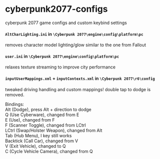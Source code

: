 # cyberpunk2077-configs
cyberpunk 2077 game configs and custom keybind settings

#### `AltCharLighting.ini` in `\Cyberpunk 2077\engine\config\platform\pc`
removes character model lighting/glow similar to the one from Fallout

#### `user.ini` in `\Cyberpunk 2077\engine\config\platform\pc`   
relaxes texture streaming to improve city performance

#### `inputUserMappings.xml` + `inputContexts.xml` in `\Cyberpunk 2077\r6\config`
tweaked driving handling and custom mappings!  double tap to dodge is removed.    

Bindings:    
Alt (Dodge), press Alt + direction to dodge    
Q (Use Cyberware), changed from E    
E (Use), changed from F    
F (Scanner Toggle), changed from LCtrl    
LCtrl (Swap/Holster Weapon), changed from Alt    
Tab (Hub Menu), I key still works    
Backtick (Call Car), changed from V    
V (Exit Vehicle), changed to Q    
C (Cycle Vehicle Camera), changed from Q    
